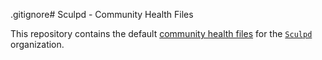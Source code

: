 .gitignore# Sculpd - Community Health Files

This repository contains the default [community health files](https://help.github.com/en/github/building-a-strong-community/creating-a-default-community-health-file) for the [`Sculpd`](https://github.com/sculpd-org) organization.
